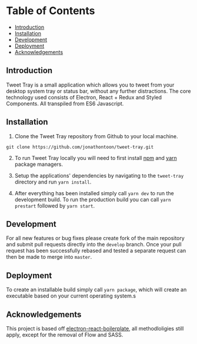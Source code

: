 # Table of Contents

- [Introduction](#introduction)
- [Installation](#installation)
- [Development](#development)
- [Deployment](#deployment)
- [Acknowledgements](#Acknowledgements)

## Introduction

Tweet Tray is a small application which allows you to tweet from your desktop system tray or status bar, without any further distractions. The core technology used consists of Electron, React + Redux and Styled Components. All transpiled from ES6 Javascript.

## Installation

1. Clone the Tweet Tray repository from Github to your local machine.
```
git clone https://github.com/jonathontoon/tweet-tray.git
```

2. To run Tweet Tray locally you will need to first install [npm](https://www.npmjs.com/get-npm) and [yarn](https://yarnpkg.com/lang/en/docs/install/) package managers.

3. Setup the applications' dependencies by navigating to the `tweet-tray` directory and run `yarn install`.

4. After everything has been installed simply call `yarn dev` to run the development build. To run the production build you can call `yarn prestart` followed by `yarn start`.

## Development

For all new features or bug fixes please create fork of the main repository and submit pull requests directly into the `develop` branch. Once your pull request has been successfully rebased and tested a separate request can then be made to merge into `master`.

## Deployment

To create an installable build simply call `yarn package`, which will create an executable based on your current operating system.s

## Acknowledgements

This project is based off [electron-react-boilerplate](https://github.com/chentsulin/electron-react-boilerplate), all methodloligies still apply, except for the removal of Flow and SASS.
